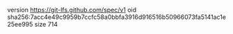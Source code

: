 version https://git-lfs.github.com/spec/v1
oid sha256:7acc4e49c9959b7ccfc58a0bbfa3916d916516b50966073fa5141ac1e25ee995
size 714
